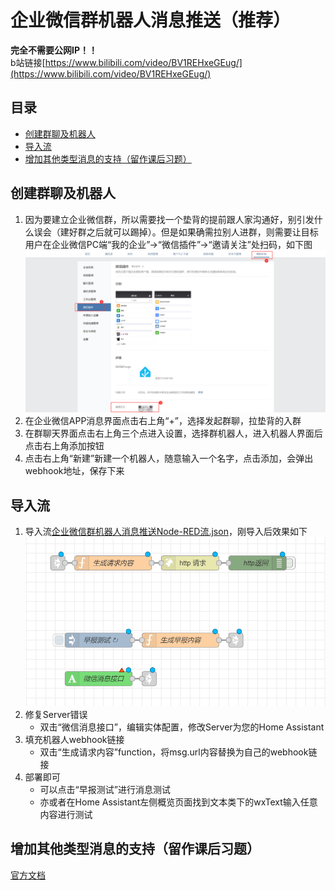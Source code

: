 # 企业微信群机器人消息推送（推荐）  
**完全不需要公网IP！！**  
b站链接[https://www.bilibili.com/video/BV1REHxeGEug/](https://www.bilibili.com/video/BV1REHxeGEug/)

## 目录
  * [创建群聊及机器人](#创建群聊及机器人-)
  * [导入流](#导入流-)
  * [增加其他类型消息的支持（留作课后习题）](#增加其他类型消息的支持留作课后习题)

  
## 创建群聊及机器人  
1. 因为要建立企业微信群，所以需要找一个垫背的提前跟人家沟通好，别引发什么误会（建好群之后就可以踢掉）。但是如果确需拉别人进群，则需要让目标用户在企业微信PC端“我的企业”->“微信插件”->“邀请关注”处扫码，如下图
    ![扫码关注](img/扫码关注.png)
2. 在企业微信APP消息界面点击右上角“+”，选择发起群聊，拉垫背的入群
3. 在群聊天界面点击右上角三个点进入设置，选择群机器人，进入机器人界面后点击右上角添加按钮
4. 点击右上角“新建”新建一个机器人，随意输入一个名字，点击添加，会弹出webhook地址，保存下来
## 导入流  
1. 导入流[企业微信群机器人消息推送Node-RED流.json](企业微信群机器人消息推送Node-RED流.json)，刚导入后效果如下
    ![导入流](img/导入流.png)
2. 修复Server错误
    * 双击“微信消息接口”，编辑实体配置，修改Server为您的Home Assistant
3. 填充机器人webhook链接
    * 双击“生成请求内容”function，将msg.url内容替换为自己的webhook链接
4. 部署即可
    * 可以点击“早报测试”进行消息测试
    * 亦或者在Home Assistant左侧概览页面找到文本类下的wxText输入任意内容进行测试
## 增加其他类型消息的支持（留作课后习题）
[官方文档](https://developer.work.weixin.qq.com/document/path/91770?notreplace=true)